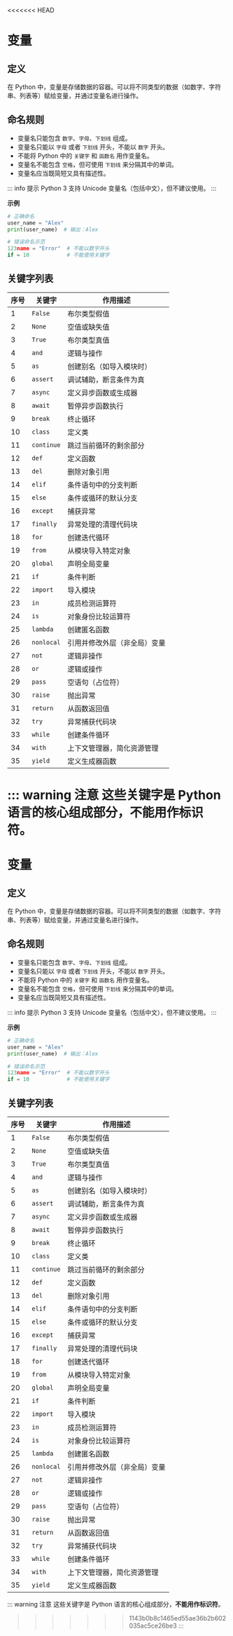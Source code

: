 <<<<<<< HEAD
# 变量

## 定义

在 Python 中，变量是存储数据的容器。可以将不同类型的数据（如数字、字符串、列表等）赋给变量，并通过变量名进行操作。

## 命名规则

- 变量名只能包含 `数字`、`字母`、`下划线` 组成。
- 变量名只能以 `字母` 或者 `下划线` 开头，不能以 `数字` 开头。
- 不能将 Python 中的 `关键字` 和 `函数名` 用作变量名。
- 变量名不能包含 `空格`，但可使用 `下划线` 来分隔其中的单词。
- 变量名应当既简短又具有描述性。

::: info 提示
Python 3 支持 Unicode 变量名（包括中文），但不建议使用。
:::

**示例**

```python
# 正确命名
user_name = "Alex"
print(user_name)  # 输出：Alex

# 错误命名示范
123name = "Error"  # 不能以数字开头
if = 10            # 不能使用关键字
```

## 关键字列表

| 序号 | 关键字     | 作用描述                     |
| ---- | ---------- | ---------------------------- |
| 1    | `False`    | 布尔类型假值                 |
| 2    | `None`     | 空值或缺失值                 |
| 3    | `True`     | 布尔类型真值                 |
| 4    | `and`      | 逻辑与操作                   |
| 5    | `as`       | 创建别名（如导入模块时）     |
| 6    | `assert`   | 调试辅助，断言条件为真       |
| 7    | `async`    | 定义异步函数或生成器         |
| 8    | `await`    | 暂停异步函数执行             |
| 9    | `break`    | 终止循环                     |
| 10   | `class`    | 定义类                       |
| 11   | `continue` | 跳过当前循环的剩余部分       |
| 12   | `def`      | 定义函数                     |
| 13   | `del`      | 删除对象引用                 |
| 14   | `elif`     | 条件语句中的分支判断         |
| 15   | `else`     | 条件或循环的默认分支         |
| 16   | `except`   | 捕获异常                     |
| 17   | `finally`  | 异常处理的清理代码块         |
| 18   | `for`      | 创建迭代循环                 |
| 19   | `from`     | 从模块导入特定对象           |
| 20   | `global`   | 声明全局变量                 |
| 21   | `if`       | 条件判断                     |
| 22   | `import`   | 导入模块                     |
| 23   | `in`       | 成员检测运算符               |
| 24   | `is`       | 对象身份比较运算符           |
| 25   | `lambda`   | 创建匿名函数                 |
| 26   | `nonlocal` | 引用并修改外层（非全局）变量 |
| 27   | `not`      | 逻辑非操作                   |
| 28   | `or`       | 逻辑或操作                   |
| 29   | `pass`     | 空语句（占位符）             |
| 30   | `raise`    | 抛出异常                     |
| 31   | `return`   | 从函数返回值                 |
| 32   | `try`      | 异常捕获代码块               |
| 33   | `while`    | 创建条件循环                 |
| 34   | `with`     | 上下文管理器，简化资源管理   |
| 35   | `yield`    | 定义生成器函数               |

::: warning 注意
这些关键字是 Python 语言的核心组成部分，**不能用作标识符**。
=======
# 变量

## 定义

在 Python 中，变量是存储数据的容器。可以将不同类型的数据（如数字、字符串、列表等）赋给变量，并通过变量名进行操作。

## 命名规则

- 变量名只能包含 `数字`、`字母`、`下划线` 组成。
- 变量名只能以 `字母` 或者 `下划线` 开头，不能以 `数字` 开头。
- 不能将 Python 中的 `关键字` 和 `函数名` 用作变量名。
- 变量名不能包含 `空格`，但可使用 `下划线` 来分隔其中的单词。
- 变量名应当既简短又具有描述性。

::: info 提示
Python 3 支持 Unicode 变量名（包括中文），但不建议使用。
:::

**示例**

```python
# 正确命名
user_name = "Alex"
print(user_name)  # 输出：Alex

# 错误命名示范
123name = "Error"  # 不能以数字开头
if = 10            # 不能使用关键字
```

## 关键字列表

| 序号 | 关键字     | 作用描述                     |
| ---- | ---------- | ---------------------------- |
| 1    | `False`    | 布尔类型假值                 |
| 2    | `None`     | 空值或缺失值                 |
| 3    | `True`     | 布尔类型真值                 |
| 4    | `and`      | 逻辑与操作                   |
| 5    | `as`       | 创建别名（如导入模块时）     |
| 6    | `assert`   | 调试辅助，断言条件为真       |
| 7    | `async`    | 定义异步函数或生成器         |
| 8    | `await`    | 暂停异步函数执行             |
| 9    | `break`    | 终止循环                     |
| 10   | `class`    | 定义类                       |
| 11   | `continue` | 跳过当前循环的剩余部分       |
| 12   | `def`      | 定义函数                     |
| 13   | `del`      | 删除对象引用                 |
| 14   | `elif`     | 条件语句中的分支判断         |
| 15   | `else`     | 条件或循环的默认分支         |
| 16   | `except`   | 捕获异常                     |
| 17   | `finally`  | 异常处理的清理代码块         |
| 18   | `for`      | 创建迭代循环                 |
| 19   | `from`     | 从模块导入特定对象           |
| 20   | `global`   | 声明全局变量                 |
| 21   | `if`       | 条件判断                     |
| 22   | `import`   | 导入模块                     |
| 23   | `in`       | 成员检测运算符               |
| 24   | `is`       | 对象身份比较运算符           |
| 25   | `lambda`   | 创建匿名函数                 |
| 26   | `nonlocal` | 引用并修改外层（非全局）变量 |
| 27   | `not`      | 逻辑非操作                   |
| 28   | `or`       | 逻辑或操作                   |
| 29   | `pass`     | 空语句（占位符）             |
| 30   | `raise`    | 抛出异常                     |
| 31   | `return`   | 从函数返回值                 |
| 32   | `try`      | 异常捕获代码块               |
| 33   | `while`    | 创建条件循环                 |
| 34   | `with`     | 上下文管理器，简化资源管理   |
| 35   | `yield`    | 定义生成器函数               |

::: warning 注意
这些关键字是 Python 语言的核心组成部分，**不能用作标识符**。
>>>>>>> 1143b0b8c1465ed55ae36b2b602035ac5ce26be3
:::